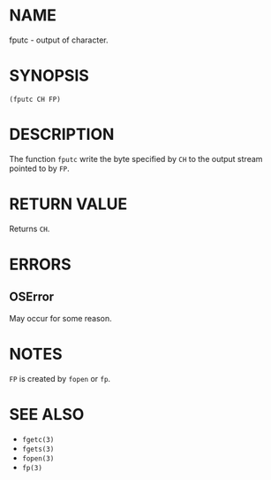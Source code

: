 # NAME
fputc - output of character.

# SYNOPSIS

    (fputc CH FP)

# DESCRIPTION
The function `fputc` write the byte specified by `CH` to the output stream pointed to by `FP`.

# RETURN VALUE
Returns `CH`.

# ERRORS
## OSError
May occur for some reason.

# NOTES
`FP` is created by `fopen` or `fp`.

# SEE ALSO
- `fgetc(3)`
- `fgets(3)`
- `fopen(3)`
- `fp(3)`
